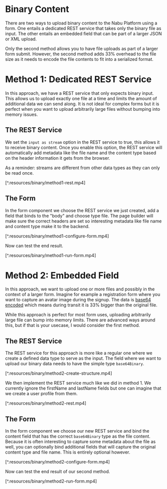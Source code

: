 # Binary Content

There are two ways to upload binary content to the Nabu Platform using a form. One entails a dedicated REST service that takes only the binary file as input. The other entails an embedded field that can be part of a larger JSON or XML upload. 

Only the second method allows you to have file uploads as part of a larger form submit. However, the second method adds 33% overhead to the file size as it needs to encode the file contents to fit into a serialized format.

# Method 1: Dedicated REST Service

In this approach, we have a REST service that only expects binary input. This allows us to upload exactly one file at a time and limits the amount of additional data we can send along. It is not ideal for complex forms but it is perfect when you want to upload arbitrarily large files without bumping into memory issues.

## The REST Service

We set the ``input as stream`` option in the REST service to true, this allows it to receive binary content. Once you enable this option, the REST service will automatically add metadata like the file name and the content type based on the header information it gets from the browser. 

As a reminder: streams are different from other data types as they can only be read once.

[^.resources/binary/method1-rest.mp4]

## The Form

In the form component we choose the REST service we just created, add a field that binds to the "body" and choose type file. The page builder will make sure the correct headers are set so interesting metadata like file name and content type make it to the backend.

[^.resources/binary/method1-configure-form.mp4]

Now can test the end result.

[^.resources/binary/method1-run-form.mp4]

# Method 2: Embedded Field

In this approach, we want to upload one or more files and possibly in the context of a larger form. Imagine for example a registration form where you want to capture an avatar image during the signup.
The data is [base64 encoded](https://en.wikipedia.org/wiki/Base64) which means during transit it is 33% bigger than the original file.

While this approach is perfect for most form uses, uploading arbitrarily large file can bump into memory limits. There are advanced ways around this, but if that is your usecase, I would consider the first method.

## The REST Service

The REST service for this approach is more like a regular one where we create a defined data type to serve as the input. The field where we want to upload our binary data needs to have the simple type ``base64Binary``.

[^.resources/binary/method2-create-structure.mp4]

We then implement the REST service much like we did in method 1. We currently ignore the firstName and lastName fields but one can imagine that we create a user profile from them.

[^.resources/binary/method2-rest.mp4]

## The Form

In the form component we choose our new REST service and bind the content field that has the correct ``base64Binary`` type as the file content.
Because it is often interesting to capture some metadata about the file as well, you can optionally bind additional fields that will capture the original content type and file name. This is entirely optional however.

[^.resources/binary/method2-configure-form.mp4]

Now can test the end result of our second method.

[^.resources/binary/method2-run-form.mp4]
